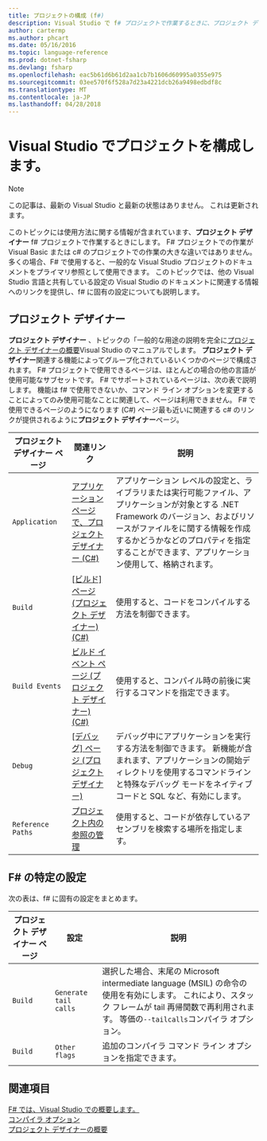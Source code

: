 ```yaml
---
title: プロジェクトの構成 (f#)
description: Visual Studio で f# プロジェクトで作業するときに、プロジェクト デザイナーを使用する方法を説明します。
author: cartermp
ms.author: phcart
ms.date: 05/16/2016
ms.topic: language-reference
ms.prod: dotnet-fsharp
ms.devlang: fsharp
ms.openlocfilehash: eac5b61d6b61d2aa1cb7b1606d60995a0355e975
ms.sourcegitcommit: 03ee570f6f528a7d23a4221dcb26a9498edbdf8c
ms.translationtype: MT
ms.contentlocale: ja-JP
ms.lasthandoff: 04/28/2018
---
```

# <a name="configuring-projects-in-visual-studio"></a>Visual Studio でプロジェクトを構成します。

> [!NOTE]
この記事は、最新の Visual Studio と最新の状態はありません。  これは更新されます。

このトピックには使用方法に関する情報が含まれています、**プロジェクト デザイナー** f# プロジェクトで作業するときにします。 F# プロジェクトでの作業が Visual Basic または c# のプロジェクトでの作業の大きな違いではありません。 多くの場合、F# で使用すると、一般的な Visual Studio プロジェクトのドキュメントをプライマリ参照として使用できます。 このトピックでは、他の Visual Studio 言語と共有している設定の Visual Studio のドキュメントに関連する情報へのリンクを提供し、f# に固有の設定についても説明します。

## <a name="project-designer"></a>プロジェクト デザイナー
**プロジェクト デザイナー** 、トピックの「一般的な用途の説明を完全に[プロジェクト デザイナーの概要](https://msdn.microsoft.com/library/898dd854-c98d-430c-ba1b-a913ce3c73d7)Visual Studio のマニュアルでします。 **プロジェクト デザイナー**関連する機能によってグループ化されているいくつかのページで構成されます。 F# プロジェクトで使用できるページは、ほとんどの場合の他の言語が使用可能なサブセットです。 F# でサポートされているページは、次の表で説明します。 機能は f# で使用できないか、コマンド ライン オプションを変更することによってのみ使用可能なことに関連して、ページは利用できません。 F# で使用できるページのようになります (C#) ページ最も近いに関連する c# のリンクが提供されるように**プロジェクト デザイナー**ページ。

|プロジェクト デザイナー ページ|関連リンク|説明|
|---------------------|-------------|-----------|
|`Application`|[アプリケーション ページで、プロジェクト デザイナー &#40;C&#35;&#41;](https://msdn.microsoft.com/library/ms247046.aspx)|アプリケーション レベルの設定と、ライブラリまたは実行可能ファイル、アプリケーションが対象とする .NET Framework のバージョン、およびリソースがファイルをに関する情報を作成するかどうかなどのプロパティを指定することができます、アプリケーション使用して、格納されます。|
|`Build`|[[ビルド] ページ (プロジェクト デザイナー) &#40;C&#35;&#41;](https://msdn.microsoft.com/library/kb4wyys2.aspx)|使用すると、コードをコンパイルする方法を制御できます。|
|`Build Events`|[ビルド イベント ページ (プロジェクト デザイナー) &#40;C&#35;&#41;](https://msdn.microsoft.com/library/kb4wyys2.aspx)|使用すると、コンパイル時の前後に実行するコマンドを指定できます。|
|`Debug`|[[デバッグ] ページ (プロジェクト デザイナー)](https://msdn.microsoft.com/library/2wcdezs5.aspx)|デバッグ中にアプリケーションを実行する方法を制御できます。 新機能が含まれます、アプリケーションの開始ディレクトリを使用するコマンドラインと特殊なデバッグ モードをネイティブ コードと SQL など、有効にします。|
|`Reference Paths`|[プロジェクト内の参照の管理](/visualstudio/ide/managing-references-in-a-project)|使用すると、コードが依存しているアセンブリを検索する場所を指定します。|

## <a name="f-specific-settings"></a>F# の特定の設定
次の表は、f# に固有の設定をまとめます。

|プロジェクト デザイナー ページ|設定|説明|
|---------------------|-------|-----------|
|`Build`|`Generate tail calls`|選択した場合、末尾の Microsoft intermediate language (MSIL) の命令の使用を有効にします。 これにより、スタック フレームが tail 再帰関数で再利用されます。 等価の`--tailcalls`コンパイラ オプション。|
|`Build`|`Other flags`|追加のコンパイラ コマンド ライン オプションを指定できます。|

## <a name="see-also"></a>関連項目
 [F# では、Visual Studio での概要します。](../get-started/get-started-visual-studio.md)  
 [コンパイラ オプション](../language-reference/compiler-options.md)  
 [プロジェクト デザイナーの概要](https://msdn.microsoft.com/library/898dd854-c98d-430c-ba1b-a913ce3c73d7(v=vs.100))

